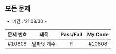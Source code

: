 ## 모든 문제
- 기간 : '21.08/30 ~
  
문제 번호|제목|Pass/Fail|My Code
:-:|:-:|:-:|:-:
#10808|알파벳 개수|P|[#10808](all/10808.java)
